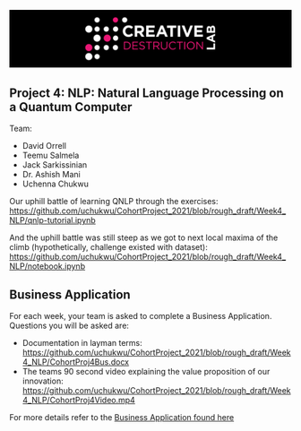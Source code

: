 ![CDL 2021 Cohort Project](../figures/CDL_logo.jpg)
## Project 4: NLP: Natural Language Processing on a Quantum Computer 

Team: 
- David Orrell
- Teemu Salmela
- Jack Sarkissinian
- Dr. Ashish Mani
- Uchenna Chukwu

Our uphill battle of learning QNLP through the exercises: https://github.com/uchukwu/CohortProject_2021/blob/rough_draft/Week4_NLP/qnlp-tutorial.ipynb

And the uphill battle was still steep as we got to next local maxima of the climb (hypothetically, challenge existed with dataset): https://github.com/uchukwu/CohortProject_2021/blob/rough_draft/Week4_NLP/notebook.ipynb

## Business Application
For each week, your team is asked to complete a Business Application. Questions you will be asked are:

* Documentation in layman terms: https://github.com/uchukwu/CohortProject_2021/blob/rough_draft/Week4_NLP/CohortProj4Bus.docx
* The teams 90 second video explaining the value proposition of our innovation: https://github.com/uchukwu/CohortProject_2021/blob/rough_draft/Week4_NLP/CohortProj4Video.mp4

For more details refer to the [Business Application found here](./Business_Application.md)
